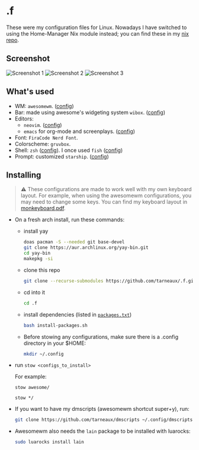 # .f

These were my configuration files for Linux. Nowadays I have switched to using the Home-Manager Nix module instead; you can find these in my [nix repo](https://github.com/tarneaux/nix).

## Screenshot
![Screenshot 1](https://github.com/tarneaux/.f/assets/62650051/c366c415-835c-4196-aab2-966fb2922334)
![Screenshot 2](https://github.com/tarneaux/.f/assets/62650051/0c9e6ac6-a562-432a-aee0-089f7f22302b)
![Screenshot 3](https://github.com/tarneaux/.f/assets/62650051/894f7485-0e6f-4478-a365-b1d8e076d589)




## What's used
- WM: `awesomewm`. ([config](awesome/.config/awesome))
- Bar: made using awesome's widgeting system `wibox`. ([config](awesome/.config/awesome))
- Editors:
  - `neovim`. ([config](neovim/.config/nvim))
  - `emacs` for org-mode and screenplays. ([config](emacs/.emacs.d))
- Font: `FiraCode Nerd Font`.
- Colorscheme: `gruvbox`.
- Shell: `zsh` ([config](zsh/)). I once used `fish` ([config](fish/.config/fish/))
- Prompt: customized `starship`. ([config](starship/.config/starship.toml))


## Installing

> :warning: These configurations are made to work well with my own keyboard layout. For example, when using the awesomewm configurations, you may need to change some keys. You can find my keyboard layout in [monkeyboard.pdf](monkeyboard.pdf).

- On a fresh arch install, run these commands:
  - install yay
    ```bash
    doas pacman -S --needed git base-devel
    git clone https://aur.archlinux.org/yay-bin.git
    cd yay-bin
    makepkg -si
    ```
  - clone this repo
    ```bash
    git clone --recurse-submodules https://github.com/tarneaux/.f.git ~/.f
    ```
  - cd into it
    ```bash
    cd .f
    ```
  - install dependencies (listed in [`packages.txt`](packages.txt))
    ```bash
    bash install-packages.sh
    ```
  - Before stowing any configurations, make sure there is a .config directory in your $HOME:
    ```bash
    mkdir ~/.config
    ```
- run `stow <configs_to_install>`

  For example:

  `stow awesome/`

  `stow */`

- If you want to have my dmscripts (awesomewm shortcut super+y), run:
  ```bash
  git clone https://github.com/tarneaux/dmscripts ~/.config/dmscripts
  ```
- Awesomewm also needs the `lain` package to be installed with luarocks:
  ```bash
  sudo luarocks install lain
  ```
